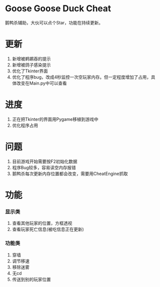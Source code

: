 # Goose Goose Duck Cheat

鹅鸭杀辅助，大伙可以点个Star，功能在持续更新。

# 更新

1. 新增被鹈鹕吞的提示
2. 新增被鸽子感染提示
3. 优化了Tkinter界面
4. 优化了程序bug，改成4秒监控一次空玩家内存。但一定程度增加了占用，具体改变在Main.py中可以查看

# 进度

1. 正在把Tkinter的界面用Pygame移植到游戏中
2. 优化程序占用

# 问题

1. 目前游戏开始需要按F2初始化数据
2. 程序Bug较多，容易读空内存报错
3. 鹅鸭杀每次更新内存位置都会改变，需要用CheatEngine抓取

# 功能

### 显示类

1. 查看其他玩家的位置，方框透视
2. 查看玩家死亡信息(被吃信息正在更新)

### 功能类

1. 穿墙
2. 调节移速
3. 移除迷雾
4. 无cd
5. 传送到别的玩家位置

